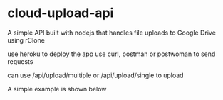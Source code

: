 # cloud-upload-api
A simple API built with nodejs that handles file uploads to Google Drive using rClone

use heroku to deploy the app
use curl, postman or postwoman to send requests

can use /api/upload/multiple or /api/upload/single to upload 

A simple example is shown below

